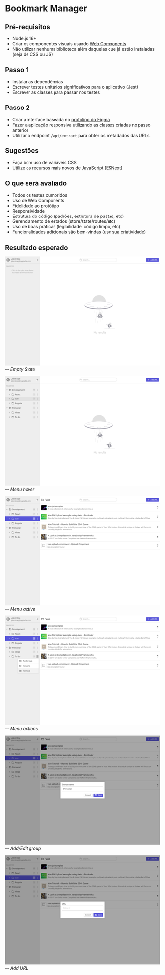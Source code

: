 # Bookmark Manager

## Pré-requisitos

- Node.js 16+
- Criar os componentes visuais usando [Web Components](https://developers.google.com/web/fundamentals/web-components/customelements)
- Não utilizar nenhuma biblioteca além daquelas que já estão instaladas (seja de CSS ou JS)

## Passo 1

- Instalar as dependências
- Escrever testes unitários significativos para o aplicativo (Jest)
- Escrever as classes para passar nos testes

## Passo 2

- Criar a interface baseada no [protótipo do Figma](https://www.figma.com/file/fJ43ch89xzrAcCl5aN16JT/Bookmark-Manager)
- Fazer a aplicação responsiva utilizando as classes criadas no passo anterior
- Utilizar o endpoint `/api/extract` para obter os metadados das URLs

## Sugestões

- Faça bom uso de variáveis CSS
- Utilize os recursos mais novos de JavaScript (ESNext)

## O que será avaliado

- Todos os testes cumpridos
- Uso de Web Components
- Fidelidade ao protótipo
- Responsividade
- Estrutura do código (padrões, estrutura de pastas, etc)
- Gerenciamento de estados (store/state/routes/etc)
- Uso de boas práticas (legibilidade, código limpo, etc)
- Funcionalidades adicionais são bem-vindas (use sua criatividade)

## Resultado esperado

![Empty state](./docs/empty_state.png)
-- _Empty State_

![Menu hover](./docs/menu_hover.png)
-- _Menu hover_

![Menu active](./docs/menu_active.png)
-- _Menu active_

![Menu actions](./docs/menu_actions.png)
-- _Menu actions_

![Add/Edit group](./docs/add_edit_group.png)
-- _Add/Edit group_

![Add URL](./docs/add_url.png)
-- _Add URL_
